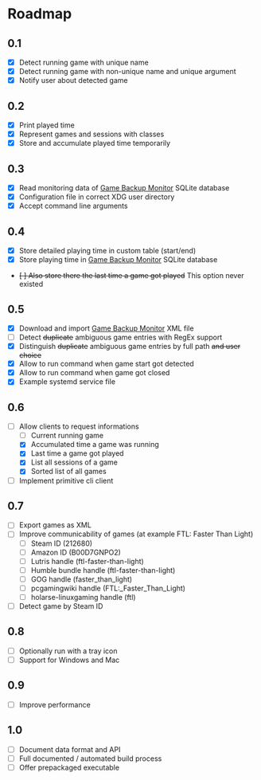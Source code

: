 # Roadmap

## 0.1
* [x] Detect running game with unique name
* [x] Detect running game with non-unique name and unique argument
* [x] Notify user about detected game

## 0.2
* [x] Print played time
* [x] Represent games and sessions with classes
* [x] Store and accumulate played time temporarily

## 0.3
* [x] Read monitoring data of [Game Backup Monitor](https://github.com/MikeMaximus/gbm) SQLite database
* [x] Configuration file in correct XDG user directory
* [x] Accept command line arguments

## 0.4
* [x] Store detailed playing time in custom table (start/end)
* [x] Store playing time in [Game Backup Monitor](https://github.com/MikeMaximus/gbm) SQLite database
* ~~[ ] Also store there the last time a game got played~~ This option never existed

## 0.5
* [x] Download and import [Game Backup Monitor](https://github.com/MikeMaximus/gbm) XML file
* [ ] Detect ~~duplicate~~ ambiguous game entries with RegEx support
* [x] Distinguish ~~duplicate~~ ambiguous game entries by full path ~~and user choice~~
* [x] Allow to run command when game start got detected
* [x] Allow to run command when game got closed
* [x] Example systemd service file

## 0.6
* [ ] Allow clients to request informations
  * [ ] Current running game
  * [x] Accumulated time a game was running
  * [x] Last time a game got played
  * [x] List all sessions of a game
  * [x] Sorted list of all games
* [ ] Implement primitive cli client

## 0.7
* [ ] Export games as XML
* [ ] Improve communicability of games (at example FTL: Faster Than Light)
  * [ ] Steam ID (212680)
  * [ ] Amazon ID (B00D7GNPO2)
  * [ ] Lutris handle (ftl-faster-than-light)
  * [ ] Humble bundle handle (ftl-faster-than-light)
  * [ ] GOG handle (faster_than_light)
  * [ ] pcgamingwiki handle (FTL:_Faster_Than_Light)
  * [ ] holarse-linuxgaming handle (ftl)
* [ ] Detect game by Steam ID
 
## 0.8
* [ ] Optionally run with a tray icon
* [ ] Support for Windows and Mac

## 0.9
* [ ] Improve performance

## 1.0
* [ ] Document data format and API
* [ ] Full documented / automated build process
* [ ] Offer prepackaged executable
